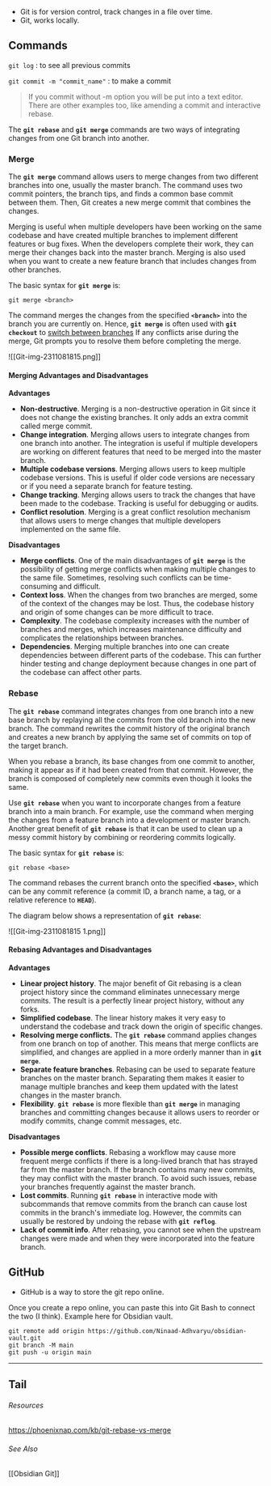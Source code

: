 - Git is for version control, track changes in a file over time.  
- Git, works locally.
## Commands

`git log` : to see all previous commits

`git commit -m "commit_name"` : to make a commit

> If you commit without -m option you will be put into a text editor. There are other examples too, like amending a commit and interactive rebase.

The **`git rebase`** and **`git merge`** commands are two ways of integrating changes from one Git branch into another.

### Merge

The **`git merge`** command allows users to merge changes from two different branches into one, usually the master branch. The command uses two commit pointers, the branch tips, and finds a common base commit between them. Then, Git creates a new merge commit that combines the changes.

Merging is useful when multiple developers have been working on the same codebase and have created multiple branches to implement different features or bug fixes. When the developers complete their work, they can merge their changes back into the master branch. Merging is also used when you want to create a new feature branch that includes changes from other branches.

The basic syntax for **`git merge`** is:

```
git merge <branch>
```

The command merges the changes from the specified **`<branch>`** into the branch you are currently on. Hence, **`git merge`** is often used with **`git checkout`** to [switch between branches](https://phoenixnap.com/kb/git-switch-branch)
If any conflicts arise during the merge, Git prompts you to resolve them before completing the merge.

![[Git-img-2311081815.png]]


#### Merging Advantages and Disadvantages

**Advantages**

- **Non-destructive**. Merging is a non-destructive operation in Git since it does not change the existing branches. It only adds an extra commit called merge commit.
- **Change integration**. Merging allows users to integrate changes from one branch into another. The integration is useful if multiple developers are working on different features that need to be merged into the master branch.
- **Multiple codebase versions**. Merging allows users to keep multiple codebase versions. This is useful if older code versions are necessary or if you need a separate branch for feature testing.
- **Change tracking**. Merging allows users to track the changes that have been made to the codebase. Tracking is useful for debugging or audits.
- **Conflict resolution**. Merging is a great conflict resolution mechanism that allows users to merge changes that multiple developers implemented on the same file.

**Disadvantages**

- **Merge conflicts**. One of the main disadvantages of **`git merge`** is the possibility of getting merge conflicts when making multiple changes to the same file. Sometimes, resolving such conflicts can be time-consuming and difficult.
- **Context loss**. When the changes from two branches are merged, some of the context of the changes may be lost. Thus, the codebase history and origin of some changes can be more difficult to trace.
- **Complexity**. The codebase complexity increases with the number of branches and merges, which increases maintenance difficulty and complicates the relationships between branches.
- **Dependencies**. Merging multiple branches into one can create dependencies between different parts of the codebase. This can further hinder testing and change deployment because changes in one part of the codebase can affect other parts.

### Rebase

The **`git rebase`** command integrates changes from one branch into a new base branch by replaying all the commits from the old branch into the new branch. The command rewrites the commit history of the original branch and creates a new branch by applying the same set of commits on top of the target branch.

When you rebase a branch, its base changes from one commit to another, making it appear as if it had been created from that commit. However, the branch is composed of completely new commits even though it looks the same.

Use **`git rebase`** when you want to incorporate changes from a feature branch into a main branch. For example, use the command when merging the changes from a feature branch into a development or master branch. Another great benefit of **`git rebase`** is that it can be used to clean up a messy commit history by combining or reordering commits logically.

The basic syntax for **`git rebase`** is:

```
git rebase <base>
```

The command rebases the current branch onto the specified **`<base>`**, which can be any commit reference (a commit ID, a branch name, a tag, or a relative reference to **`HEAD`**).

The diagram below shows a representation of **`git rebase`**:

![[Git-img-2311081815 1.png]]


#### Rebasing Advantages and Disadvantages

**Advantages**

- **Linear project history**. The major benefit of Git rebasing is a clean project history since the command eliminates unnecessary merge commits. The result is a perfectly linear project history, without any forks.
- **Simplified codebase**. The linear history makes it very easy to understand the codebase and track down the origin of specific changes.
- **Resolving merge conflicts.** The **`git rebase`** command applies changes from one branch on top of another. This means that merge conflicts are simplified, and changes are applied in a more orderly manner than in **`git merge`**.
- **Separate feature branches**. Rebasing can be used to separate feature branches on the master branch. Separating them makes it easier to manage multiple branches and keep them updated with the latest changes in the master branch.
- **Flexibility**. **`git rebase`** is more flexible than **`git merge`** in managing branches and committing changes because it allows users to reorder or modify commits, change commit messages, etc.

**Disadvantages**

- **Possible merge conflicts**. Rebasing a workflow may cause more frequent merge conflicts if there is a long-lived branch that has strayed far from the master branch. If the branch contains many new commits, they may conflict with the master branch. To avoid such issues, rebase your branches frequently against the master branch.
- **Lost commits**. Running **`git rebase`** in interactive mode with subcommands that remove commits from the branch can cause lost commits in the branch's immediate log. However, the commits can usually be restored by undoing the rebase with **`git reflog`**.
- **Lack of commit info**. After rebasing, you cannot see when the upstream changes were made and when they were incorporated into the feature branch.



## GitHub

- GitHub is a way to store the git repo online. 

Once you create a repo online, you can paste this into Git Bash to connect the two (I think). Example here for Obsidian vault.
```
git remote add origin https://github.com/Ninaad-Adhvaryu/obsidian-vault.git
git branch -M main
git push -u origin main
```


---

## Tail
###### Resources
https://phoenixnap.com/kb/git-rebase-vs-merge

###### See Also
[[Obsidian Git]]
